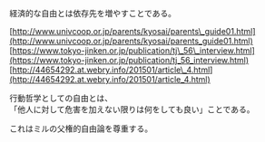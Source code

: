 経済的な自由とは依存先を増やすことである。

[http://www.univcoop.or.jp/parents/kyosai/parents\_guide01.html](http://www.univcoop.or.jp/parents/kyosai/parents_guide01.html)  
[https://www.tokyo-jinken.or.jp/publication/tj\_56\_interview.html](https://www.tokyo-jinken.or.jp/publication/tj_56_interview.html)  
[http://44654292.at.webry.info/201501/article\_4.html](http://44654292.at.webry.info/201501/article_4.html)

行動哲学としての自由とは、  
「他人に対して危害を加えない限りは何をしても良い」ことである。

これはミルの父権的自由論を尊重する。




